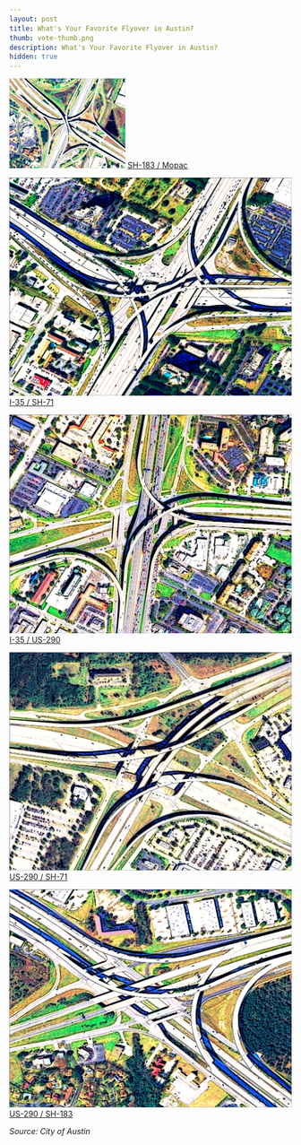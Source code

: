 ```yaml
---
layout: post
title: What's Your Favorite Flyover in Austin?
thumb: vote-thumb.png
description: What's Your Favorite Flyover in Austin?
hidden: true
---
```


[![SH-183 / Mopac](/public/images/flyovers/183_mopac.png)](/public/images/flyovers/183_mopac.png)
[SH-183 / Mopac](/public/images/flyovers/183_mopac.png)

[![I-35 and SH-71](/public/images/flyovers/35_71.png)](/public/images/flyovers/35_71.png)
[I-35 / SH-71](/public/images/flyovers/35_71.png)

[![I-35 and US-290](/public/images/flyovers/35_290.png)](/public/images/flyovers/35_290.png)
[I-35 / US-290](/public/images/flyovers/35_290.png)

[![US-290 and SH-71](/public/images/flyovers/290_71.png)](/public/images/flyovers/290_71.png)
[US-290 / SH-71](/public/images/flyovers/290_71.png)

[![ATX Mayoral Vote 2014](/public/images/flyovers/290_183.png)](/public/images/flyovers/290_183.png)
[US-290 / SH-183](/public/images/flyovers/290_183.png)

*Source: City of Austin*